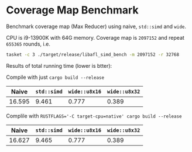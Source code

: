 # Coverage Map Benchmark

Benchmark coverage map (Max Reducer) using naive, `std::simd` and `wide`.

CPU is i9-13900K with 64G memory. Coverage map is `2097152` and repeat `655365` rounds, i.e.

```bash
tasket -c 3 ./target/release/libafl_simd_bench -m 2097152 -r 32768
```

Results of total running time (lower is btter):

Compile with just `cargo build --release`

|Naive|`std::simd`|`wide::u8x16`|`wide::u8x32`|
|-|-|-|-|
|16.595|9.461|0.777|0.389|

Complile with `RUSTFLAGS='-C target-cpu=native' cargo build --release`

|Naive|`std::simd`|`wide::u8x16`|`wide::u8x32`|
|-|-|-|-|
|16.627|9.465|0.777|0.389|